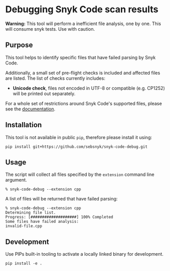 # Debugging Snyk Code scan results

**Warning:** This tool will perform a inefficient file analysis, one by one. This will consume snyk tests. Use with caution.

## Purpose

This tool helps to identify specific files that have failed parsing by Snyk Code.

Additionally, a small set of pre-flight checks is included and affected files are listed. The list of checks currently includes:
- **Unicode check**, files not encoded in UTF-8 or compatible (e.g. CP1252) will be printed out separately. 

For a whole set of restrictions around Snyk Code's supported files, please see the [documentation](https://docs.snyk.io/scan-using-snyk/supported-languages-and-frameworks/introduction-to-snyk-supported-languages-and-frameworks#file-size-limit-for-snyk-code-analysis).

## Installation

This tool is not available in public `pip`, therefore please install it using:

```
pip install git+https://github.com/sebsnyk/snyk-code-debug.git
```

## Usage

The script will collect all files specified by the `extension` command line argument.

```
% snyk-code-debug --extension cpp
```

A list of files will be returned that have failed parsing:

```
% snyk-code-debug --extension cpp
Determining file list.
Progress: [####################] 100% Completed
Some files have failed analysis:
invalid-file.cpp
```

## Development

Use PIPs built-in tooling to activate a locally linked binary for development.

```
pip install -e .
```